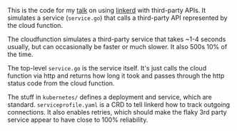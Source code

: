 This is the code for my [talk](https://www.youtube.com/watch?v=csu11mejrvU) on using [linkerd](https://linkerd.io) with third-party APIs. It simulates a service (`service.go`) that calls a third-party API represented by the cloud function.

The cloudfunction simulates a third-party service that takes ~1-4 seconds usually, but can occasionally be faster or much slower. It also 500s 10% of the time.

The top-level `service.go` is the service itself. It's just calls the cloud function via http and returns how long it took and passes through the http status code from the cloud function.

The stuff in `kubernetes/` defines a deployment and service, which are standard. `serviceprofile.yaml` is a CRD to tell linkerd how to track outgoing connections. It also enables retries, which should make the flaky 3rd party service appear to have close to 100% reliability.